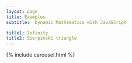```yaml
---
layout: page
title: Examples
subtitle:  Dynamic Mathematics with JavaScript

title1: Infinity
title2: Sierpinski triangle
---
```


{% include carousel.html %}
